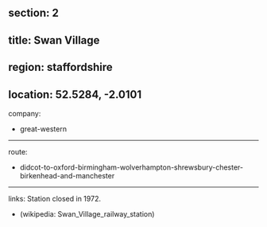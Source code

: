 section: 2
----
title: Swan Village
----
region: staffordshire
----
location: 52.5284, -2.0101
----
company:
- great-western
----
route:
- didcot-to-oxford-birmingham-wolverhampton-shrewsbury-chester-birkenhead-and-manchester
----
links:
Station closed in 1972.
- (wikipedia: Swan_Village_railway_station)
